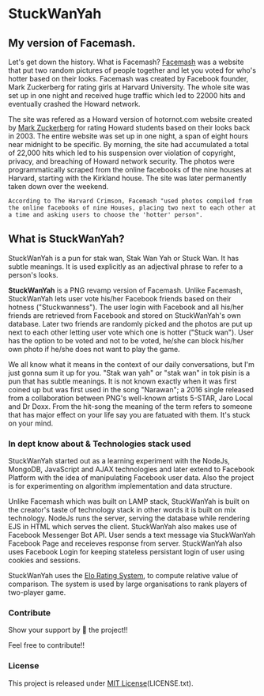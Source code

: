 # StuckWanYah

## My version of Facemash.
Let's get down the history. What is Facemash? [Facemash](http://en.wikipedia.org/wiki/Facemash) was a website that put two random pictures of people together and let you voted for who's hotter based on their looks. Facemash was created by Facebook founder, Mark Zuckerberg for rating girls at Harvard University. The whole site was set up in one night and received huge traffic which led to 22000 hits and eventually crashed the Howard network. 

The site was refered as a Howard version of hotornot.com website created by [Mark Zuckerberg](http://en.wikipedia.org/wiki/Mark_Zuckerberg) for rating Howard students based on their looks back in 2003. The entire website was set up in one night, a span of eight hours near midnight to be specific. By morning, the site had accumulated a total of 22,000 hits which led to his suspension over violation of copyright, privacy, and breaching of Howard network security. The photos were programmatically scraped from the online facebooks of the nine houses at Harvard, starting with the Kirkland house. The site was later permanently taken down over the weekend.

	According to The Harvard Crimson, Facemash "used photos compiled from the online facebooks of nine Houses, placing two next to each other at a time and asking users to choose the 'hotter' person".

## What is StuckWanYah?
StuckWanYah is a pun for stak wan, Stak Wan Yah or Stuck Wan. It has subtle meanings. It is used explicitly as an adjectival phrase to refer to a person's looks.

**StuckWanYah** is a PNG revamp version of Facemash. Unlike Facemash, StuckWanYah lets user vote his/her Facebook friends based on their hotness ("Stuckwanness"). The user login with Facebook and all his/her friends are retrieved from Facebook and stored on StuckWanYah's own database. Later two friends are randomly picked and the photos are put up next to each other letting user vote which one is hotter ("Stuck wan"). User has the option to be voted and not to be voted, he/she can block his/her own photo if he/she does not want to play the game.

We all know what it means in the context of our daily conversations, but I'm just gonna sum it up for you. 
"Stak wan yah" or "stak wan" in tok pisin is a pun that has subtle meanings. 
It is not known exactly when it was first coined up but was first used in the song "Narawan"; 
a 2016 single released from a collaboration between PNG's well-known artists 5-STAR, Jaro Local and Dr Doxx. From the hit-song the meaning of the term refers to someone that has major effect on your life say you are fatuated with them. It's stuck on your mind.

### In dept know about & Technologies stack used
StuckWanYah started out as a learning experiment with the NodeJs, MongoDB, JavaScript and AJAX technologies and later extend to Facebook Platform with the idea of manipulating Facebook user data. Also the project is for experimenting on algorithm implementation and data structure.

Unlike Facemash which was built on LAMP stack, StuckWanYah is built on the creator's taste of technology stack in other words it is built on mix technology. NodeJs runs the server, serving the database while rendering EJS in HTML which serves the client. StuckWanYah also makes use of Facebook Messenger Bot API. User sends a text message via StuckWanYah Facebook Page and receieves response from server. StuckWanYah also uses Facebook Login for keeping stateless persistant login of user using cookies and sessions.

StuckWanYah uses the [Elo Rating System](https://en.wikipedia.org/wiki/Elo_rating_system), to compute relative value of comparison. The system is used by large organisations to rank players of two-player game.

### Contribute
Show your support by 🌟 the project!!

Feel free to contribute!!

### License
This project is released under [MIT License](https://opensource.org/licenses/MIT)(LICENSE.txt).
